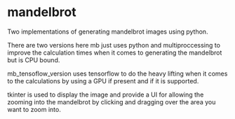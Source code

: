 # mandelbrot
Two implementations of generating mandelbrot images using python.

There are two versions here mb just uses python and multiproccessing to improve the calculation times when it comes to generating the mandelbrot but is CPU bound.

mb_tensoflow_version uses tensorflow to do the heavy lifting when it comes to the calculations by using a GPU if present and if it is supported.

tkinter is used to display the image and provide a UI for allowing the zooming into the mandelbrot by clicking and dragging over the area you want to zoom into.

